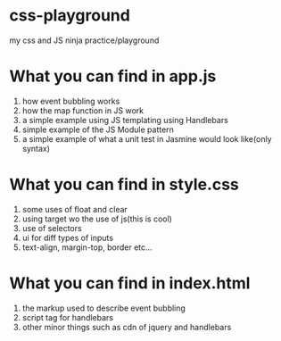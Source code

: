 # css-playground
my css and JS ninja practice/playground

# What you can find in app.js

1. how event bubbling works
2. how the map function in JS work
3. a simple example using JS templating using Handlebars
4. simple example of the JS Module pattern
5. a simple example of what a unit test in Jasmine would look like(only syntax)

# What you can find in style.css

1. some uses of float and clear
2. using target wo the use of js(this is cool)
3. use of selectors
4. ui for diff types of inputs
5. text-align, margin-top, border etc...

# What you can find in index.html

1. the markup used to describe event bubbling
2. script tag for handlebars
3. other minor things such as cdn of jquery and handlebars


